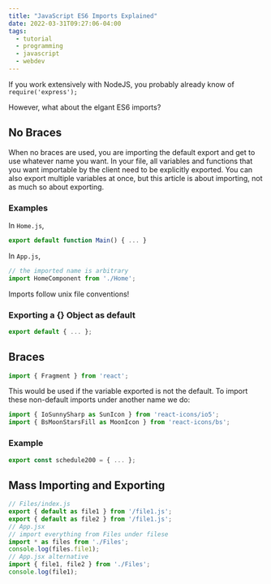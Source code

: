 ```yaml
---
title: "JavaScript ES6 Imports Explained"
date: 2022-03-31T09:27:06-04:00
tags:
  - tutorial
  - programming
  - javascript
  - webdev
---
```


If you work extensively with NodeJS, you probably already know of `require('express');`

However, what about the elgant ES6 imports?

## No Braces

When no braces are used, you are importing the default export and
get to use whatever name you want. In your file, all variables and functions
that you want importable by the client need to be explicitly exported.
You can also export multiple variables at once, but this article is about importing,
not as much so about exporting.

### Examples

In `Home.js`,

```js
export default function Main() { ... }
```

In `App.js`,

```js
// the imported name is arbitrary
import HomeComponent from './Home';
```

Imports follow unix file conventions!

### Exporting a {} Object as default

```js
export default { ... };
```

## Braces

```js
import { Fragment } from 'react';
```

This would be used if the variable exported is not the default. To import
these non-default imports under another name we do:

```js
import { IoSunnySharp as SunIcon } from 'react-icons/io5';
import { BsMoonStarsFill as MoonIcon } from 'react-icons/bs';
```

### Example

```js
export const schedule200 = { ... };
```

## Mass Importing and Exporting

```js
// Files/index.js
export { default as file1 } from '/file1.js';
export { default as file2 } from '/file1.js';
// App.jsx
// import everything from Files under filese
import * as files from './Files';
console.log(files.file1);
// App.jsx alternative
import { file1, file2 } from './Files';
console.log(file1);
```
